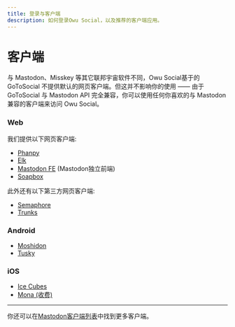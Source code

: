 ```yaml
---
title: 登录与客户端
description: 如何登录Owu Social，以及推荐的客户端应用。
---
```


# 客户端

与 Mastodon、Misskey 等其它联邦宇宙软件不同，Owu Social基于的 GoToSocial 不提供默认的网页客户端。但这并不影响你的使用 —— 由于 GoToSocial 与 Mastodon API 完全兼容，你可以使用任何你喜欢的与 Mastodon 兼容的客户端来访问 Owu Social。

### Web

我们提供以下网页客户端:

- [Phanpy](https://phanpy.owu.one) <Badge text="推荐" type="info" />
- [Elk](https://elk.owu.one)
- [Mastodon FE](https://masto-fe.owu.one) (Mastodon独立前端)
- [Soapbox](https://soapbox.owu.one)

此外还有以下第三方网页客户端:
- [Semaphore](https://semaphore.social/)
- [Trunks](https://trunks.social/)


### Android

- [Moshidon](https://github.com/LucasGGamerM/moshidon/releases/latest) <Badge text="推荐" type="info" />
- [Tusky](https://tusky.app/)

### iOS

- [Ice Cubes](https://apps.apple.com/app/ice-cubes-for-mastodon/id6444915884) <Badge text="免费" type="info" />
- [Mona (收费)](https://apps.apple.com/app/id1659154653) <Badge text="收费" type="info" />

---

你还可以在[Mastodon客户端列表](https://joinmastodon.org/apps)中找到更多客户端。

